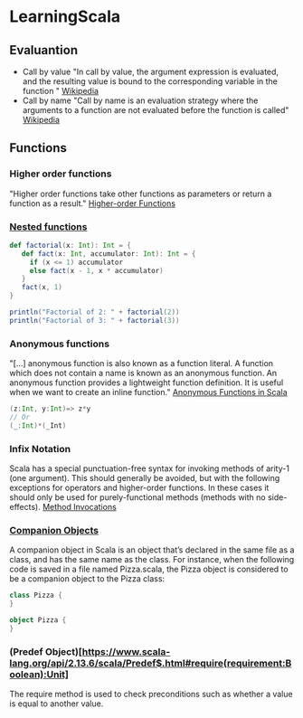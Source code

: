 # LearningScala

## Evaluantion

- Call by value
"In call by value, the argument expression is evaluated, and the resulting value is bound to the corresponding variable in the function " [Wikipedia](https://en.wikipedia.org/wiki/Evaluation_strategy#Call_by_value)
- Call by name
"Call by name is an evaluation strategy where the arguments to a function are not evaluated before the function is called" [Wikipedia](https://en.wikipedia.org/wiki/Evaluation_strategy#Call_by_name)

## Functions

### Higher order functions

"Higher order functions take other functions as parameters or return a function as a result." [Higher-order Functions](https://docs.scala-lang.org/tour/higher-order-functions.html)

### [Nested functions](https://docs.scala-lang.org/tour/nested-functions.html)
 ```scala
def factorial(x: Int): Int = {
    def fact(x: Int, accumulator: Int): Int = {
      if (x <= 1) accumulator
      else fact(x - 1, x * accumulator)
    }  
    fact(x, 1)
 }

 println("Factorial of 2: " + factorial(2))
 println("Factorial of 3: " + factorial(3))
```

### Anonymous functions

"[...] anonymous function is also known as a function literal. A function which does not contain a name is known as an anonymous function. An anonymous function provides a lightweight function definition. It is useful when we want to create an inline function." [Anonymous Functions in Scala](https://www.geeksforgeeks.org/anonymous-functions-in-scala/)

 ```scala
(z:Int, y:Int)=> z*y
// Or
(_:Int)*(_Int)
```
### Infix Notation
Scala has a special punctuation-free syntax for invoking methods of arity-1 (one argument). This should generally be avoided, but with the following exceptions for operators and higher-order functions. In these cases it should only be used for purely-functional methods (methods with no side-effects). [Method Invocations](https://docs.scala-lang.org/style/method-invocation.html)

### [Companion Objects](https://docs.scala-lang.org/overviews/scala-book/companion-objects.html)
A companion object in Scala is an object that’s declared in the same file as a class, and has the same name as the class. For instance, when the following code is saved in a file named Pizza.scala, the Pizza object is considered to be a companion object to the Pizza class:

 ```scala
class Pizza {
}

object Pizza {
}
```
### (Predef Object)[https://www.scala-lang.org/api/2.13.6/scala/Predef$.html#require(requirement:Boolean):Unit]
The require method is used to check preconditions such as whether a value is equal to another value.

